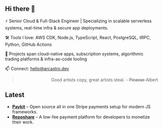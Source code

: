 ## Hi there 👋  
⚡️ Senior Cloud & Full-Stack Engineer | Specializing in scalable serverless systems, real-time infra & secure app deployments.

🛠️ Tools I love: AWS CDK, Node.js, TypeScript, React, PostgreSQL, tRPC, Python, GitHub Actions

🚀 Projects span cloud-native apps, subscription systems, algorithmic trading platforms & infra-as-code tooling

📫 Connect: hello@arcastro.dev

<blockquote style="text-align: right;">Good artists copy, great artists steal. - <strike>Picasso</strike> Albert</blockquote>


## Latest
 
- **[Paykit](https://github.com/argcast/paykit)** – Open source all in one Stripe payments setup for modern JS frameworks.
- **[Reposhare](https://reposhare.io)** – A low-fee payment platform for developers to monetize their work.  
